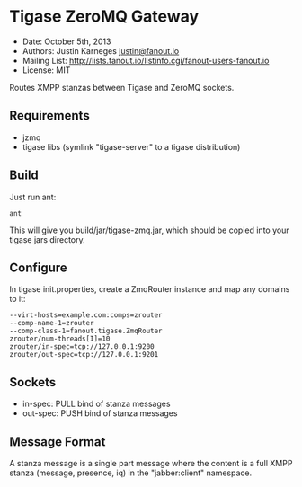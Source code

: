 Tigase ZeroMQ Gateway
=====================

* Date: October 5th, 2013
* Authors: Justin Karneges <justin@fanout.io>
* Mailing List: http://lists.fanout.io/listinfo.cgi/fanout-users-fanout.io
* License: MIT

Routes XMPP stanzas between Tigase and ZeroMQ sockets.

Requirements
------------

* jzmq
* tigase libs (symlink "tigase-server" to a tigase distribution)

Build
-----

Just run ant:

    ant

This will give you build/jar/tigase-zmq.jar, which should be copied into your tigase jars directory.

Configure
---------

In tigase init.properties, create a ZmqRouter instance and map any domains to it:

    --virt-hosts=example.com:comps=zrouter
    --comp-name-1=zrouter
    --comp-class-1=fanout.tigase.ZmqRouter
    zrouter/num-threads[I]=10
    zrouter/in-spec=tcp://127.0.0.1:9200
    zrouter/out-spec=tcp://127.0.0.1:9201

Sockets
-------

* in-spec: PULL bind of stanza messages
* out-spec: PUSH bind of stanza messages

Message Format
--------------

A stanza message is a single part message where the content is a full XMPP stanza (message, presence, iq) in the "jabber:client" namespace.
